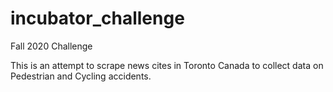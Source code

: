 # incubator_challenge
Fall 2020 Challenge

This is an attempt to scrape news cites in  Toronto Canada to collect data on Pedestrian and Cycling accidents.

